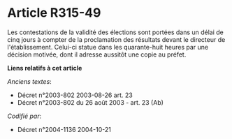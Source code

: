 # Article R315-49

Les contestations de la validité des élections sont portées dans un délai de cinq jours à compter de la proclamation des
résultats devant le directeur de l'établissement. Celui-ci statue dans les quarante-huit heures par une décision motivée,
dont il adresse aussitôt une copie au préfet.

**Liens relatifs à cet article**

_Anciens textes_:

  - Décret n°2003-802 2003-08-26 art. 23
  - Décret n°2003-802 du 26 août 2003 - art. 23 (Ab)

_Codifié par_:

  - Décret n°2004-1136 2004-10-21
